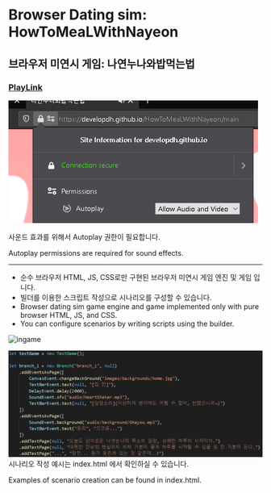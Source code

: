 # Browser Dating sim: HowToMeaLWithNayeon

## 브라우저 미연시 게임: 나연누나와밥먹는법

### [PlayLink](https://developdh.github.io/HowToMeaLWithNayeon/main)

![perm](doc/perm.png)

사운드 효과를 위해서 Autoplay 권한이 필요합니다.

Autoplay permissions are required for sound effects.

---

- 순수 브라우저 HTML, JS, CSS로만 구현된 브라우저 미연시 게임 엔진 및 게임 입니다.
- 빌더를 이용한 스크립트 작성으로 시나리오를 구성할 수 있습니다.
- Browser dating sim game engine and game implemented only with pure browser HTML, JS, and CSS.
- You can configure scenarios by writing scripts using the builder.



![ingame](doc/ingame.png)

![code](doc/code.png)
시나리오 작성 예시는 index.html 에서 확인하실 수 있습니다.

Examples of scenario creation can be found in index.html.

